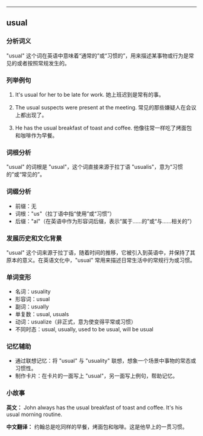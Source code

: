 
---------------
## usual
### 分析词义
"usual" 这个词在英语中意味着“通常的”或“习惯的”，用来描述某事物或行为是常见的或者按照常规发生的。

### 列举例句
1. It's usual for her to be late for work.
   她上班迟到是常有的事。

2. The usual suspects were present at the meeting.
   常见的那些嫌疑人在会议上都出现了。

3. He has the usual breakfast of toast and coffee.
   他像往常一样吃了烤面包和咖啡作为早餐。

### 词根分析
"usual" 的词根是 "usual"，这个词直接来源于拉丁语 "usualis"，意为“习惯的”或“常见的”。

### 词缀分析
- 前缀：无
- 词根："us"（拉丁语中指“使用”或“习惯”）
- 后缀："al"（在英语中作为形容词后缀，表示“属于……的”或“与……相关的”）

### 发展历史和文化背景
"usual" 这个词来源于拉丁语，随着时间的推移，它被引入到英语中，并保持了其原本的意义。在英语文化中，"usual" 常用来描述日常生活中的常规行为或习惯。

### 单词变形
- 名词：usuality
- 形容词：usual
- 副词：usually
- 单复数：usual, usuals
- 动词：usualize（非正式，意为使变得平常或习惯）
- 不同时态：usual, usually, used to be usual, will be usual

### 记忆辅助
- 通过联想记忆：将 "usual" 与 "usuality" 联想，想象一个场景中事物的常态或习惯性。
- 制作卡片：在卡片的一面写上 "usual"，另一面写上例句，帮助记忆。

### 小故事
**英文：**
John always has the usual breakfast of toast and coffee. It's his usual morning routine.

**中文翻译：**
约翰总是吃同样的早餐，烤面包和咖啡。这是他早上的一贯习惯。

